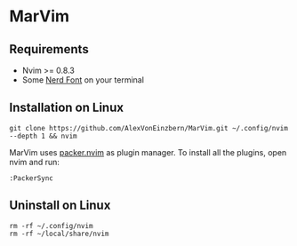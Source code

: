 # MarVim

## Requirements
- Nvim >= 0.8.3
- Some [Nerd Font](https://www.nerdfonts.com/) on your terminal

## Installation on Linux

```
git clone https://github.com/AlexVonEinzbern/MarVim.git ~/.config/nvim --depth 1 && nvim
```

MarVim uses [packer.nvim](https://github.com/wbthomason/packer.nvim) as plugin manager. To install all the plugins, open nvim and run:
```
:PackerSync
```

## Uninstall on Linux

```
rm -rf ~/.config/nvim
rm -rf ~/local/share/nvim
```

